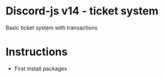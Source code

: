 # Discord-js v14 - ticket system
 Basic ticket system with transactions


# Instructions
 - First install packages